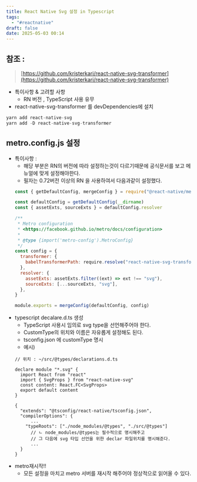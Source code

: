 ```yaml
---
title: React Native Svg 설정 in Typescript
tags:
  - "#reactnative"
draft: false
date: 2025-05-03 00:14
---
```


## 참조 :
> [https://github.com/kristerkari/react-native-svg-transformer](https://github.com/kristerkari/react-native-svg-transformer)

- 특이사항 & 고려할 사항
  - RN 버전 , TypeScript 사용 유무
- react-native-svg-transformer 를 devDependencies에 설치

```jsx
yarn add react-native-svg
yarn add -D react-native-svg-transformer
```

## metro.config.js 설정
  - 특이사항 :
    - 해당 부분은 RN의 버전에 따라 설정하는것이 다르기때문에 공식문서를 보고 메뉴얼에 맞게 설정해야한다.
    - 필자는 0.72버전 이상의 RN 을 사용하여서 다음과같이 설정했다.
    ```jsx
    const { getDefaultConfig, mergeConfig } = require("@react-native/metro-config")

    const defaultConfig = getDefaultConfig(__dirname)
    const { assetExts, sourceExts } = defaultConfig.resolver

    /**
     * Metro configuration
     * <https://facebook.github.io/metro/docs/configuration>
     *
     * @type {import('metro-config').MetroConfig}
     */
    const config = {
      transformer: {
        babelTransformerPath: require.resolve("react-native-svg-transformer"),
      },
      resolver: {
        assetExts: assetExts.filter((ext) => ext !== "svg"),
        sourceExts: [...sourceExts, "svg"],
      },
    }

    module.exports = mergeConfig(defaultConfig, config)
    ```
- typescript decalare.d.ts 생성
  - TypeScript 사용시 임의로 svg type을 선언해주어야 한다.
  - CustomType의 위치와 이름은 자유롭게 설정해도 된다.
  - tsconfig.json 에 customType 명시
  - 예시)
  ```tsx
  // 위치 : ~/src/@types/declarations.d.ts

  declare module "*.svg" {
    import React from "react"
    import { SvgProps } from "react-native-svg"
    const content: React.FC<SvgProps>
    export default content
  }
  ```
  ```tsx
  {
    "extends": "@tsconfig/react-native/tsconfig.json",
    "compilerOptions": {
  		...
      "typeRoots": ["./node_modules/@types", "./src/@types"]
  		// ㄴ node_modules/@types는 필수적으로 명시해주고
  		// 그 다음에 svg 타입 선언을 위한 declar 파일위치를 명시해준다.
  		...
    }
  }
  ```
- metro재시작!!
  - 모든 설정을 마치고 metro 서버를 재시작 해주어야 정상적으로 읽어올 수 있다.
